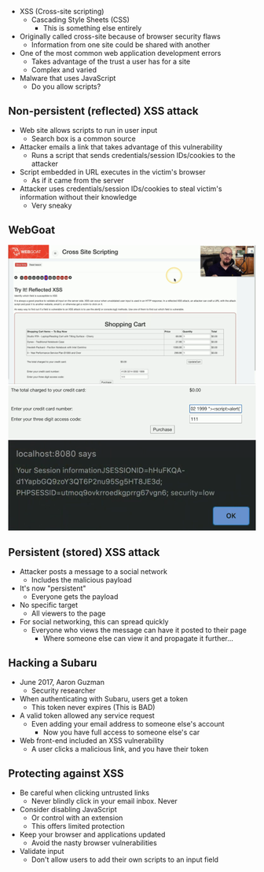 - XSS (Cross-site scripting)
	- Cascading Style Sheets (CSS)
		- This is something else entirely
- Originally called cross-site because of browser security flaws
	- Information from one site could be shared with another
- One of the most common web application development errors
	- Takes advantage of the trust a user has for a site
	- Complex and varied
- Malware that uses JavaScript
	- Do you allow scripts?

## Non-persistent (reflected) XSS attack
- Web site allows scripts to run in user input
	- Search box is a common source
- Attacker emails a link that takes advantage of this vulnerability
	- Runs a script that sends credentials/session IDs/cookies to the attacker
- Script embedded in URL executes in the victim's browser
	- As if it came from the server
- Attacker uses credentials/session IDs/cookies to steal victim's information without their knowledge
	- Very sneaky

## WebGoat
![](Images/Pasted%20image%2020231202025243.png)![](Images/Pasted%20image%2020231202025350.png)![](Images/Pasted%20image%2020231202025452.png)
## Persistent (stored) XSS attack
- Attacker posts a message to a social network
	- Includes the malicious payload
- It's now "persistent"
	- Everyone gets the payload
- No specific target
	- All viewers to the page
- For social networking, this can spread quickly
	- Everyone who views the message can have it posted to their page
		- Where someone else can view it and propagate it further...

## Hacking a Subaru
- June 2017, Aaron Guzman
	- Security researcher
- When authenticating with Subaru, users get a token
	- This token never expires (This is BAD)
- A valid token allowed any service request
	- Even adding your email address to someone else's account
		- Now you have full access to someone else's car
- Web front-end included an XSS vulnerability
	- A user clicks a malicious link, and you have their token

## Protecting against XSS
- Be careful when clicking untrusted links
	- Never blindly click in your email inbox. Never
- Consider disabling JavaScript
	- Or control with an extension
	- This offers limited protection
- Keep your browser and applications updated
	- Avoid the nasty browser vulnerabilities
- Validate input
	- Don't allow users to add their own scripts to an input field

